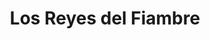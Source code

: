 ---
title: "Los Reyes del Fiambre"
url: /cipolletti/los-reyes-del-fiambre-miguel-munoz/
shop: comodidad
---